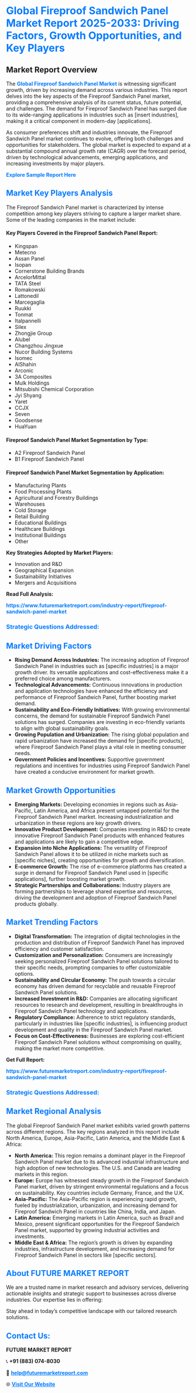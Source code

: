 <h1 style="color: #007BFF;">Global Fireproof Sandwich Panel Market Report 2025-2033: Driving Factors, Growth Opportunities, and Key Players</h1>

<section id="overview">
<h2>Market Report Overview</h2>
<p>The <a href="https://www.futuremarketreport.com/industry-report/fireproof-sandwich-panel-market" style="color: #007BFF; text-decoration: none;"><strong>Global Fireproof Sandwich Panel Market</strong></a> is witnessing significant growth, driven by increasing demand across various industries. This report delves into the key aspects of the Fireproof Sandwich Panel market, providing a comprehensive analysis of its current status, future potential, and challenges. The demand for Fireproof Sandwich Panel has surged due to its wide-ranging applications in industries such as [insert industries], making it a critical component in modern-day [applications].</p>
<p>As consumer preferences shift and industries innovate, the Fireproof Sandwich Panel market continues to evolve, offering both challenges and opportunities for stakeholders. The global market is expected to expand at a substantial compound annual growth rate (CAGR) over the forecast period, driven by technological advancements, emerging applications, and increasing investments by major players.</p>
</section>

<section id="overview">
<p><a href="https://www.futuremarketreport.com/request-sample/reportId=59112" style="color: #007BFF; text-decoration: none;"><strong>Explore Sample Report Here</strong></a></p>
</section>

<section id="key-players">
<h2 style="color: #007BFF;">Market Key Players Analysis</h2>
<p>The Fireproof Sandwich Panel market is characterized by intense competition among key players striving to capture a larger market share. Some of the leading companies in the market include:</p>
<h4>Key Players Covered in the Fireproof Sandwich Panel Report:</h4>
<ul><li>Kingspan</li><li>Metecno</li><li>Assan Panel</li><li>Isopan</li><li>Cornerstone Building Brands</li><li>ArcelorMittal</li><li>TATA Steel</li><li>Romakowski</li><li>Lattonedil</li><li>Marcegaglia</li><li>Ruukki</li><li>Tonmat</li><li>Italpannelli</li><li>Silex</li><li>Zhongjie Group</li><li>Alubel</li><li>Changzhou Jingxue</li><li>Nucor Building Systems</li><li>Isomec</li><li>AlShahin</li><li>Arconic</li><li>3A Composites</li><li>Mulk Holdings</li><li>Mitsubishi Chemical Corporation</li><li>Jyi Shyang</li><li>Yaret</li><li>CCJX</li><li>Seven</li><li>Goodsense</li><li>HuaYuan</li></ul>
<h4>Fireproof Sandwich Panel Market Segmentation by Type:</h4>
<ul><li>A2 Fireproof Sandwich Panel</li><li>B1 Fireproof Sandwich Panel</li></ul>

<h4>Fireproof Sandwich Panel Market Segmentation by Application:</h4>
<ul><li>Manufacturing Plants</li><li>Food Processing Plants</li><li>Agricultural and Forestry Buildings</li><li>Warehouses</li><li>Cold Storage</li><li>Retail Building</li><li>Educational Buildings</li><li>Healthcare Buildings</li><li>Institutional Buildings</li><li>Other</li></ul>
<p><strong>Key Strategies Adopted by Market Players:</strong></p>
<ul>
<li>Innovation and R&D</li>
<li>Geographical Expansion</li>
<li>Sustainability Initiatives</li>
<li>Mergers and Acquisitions</li>
</ul>
</section>

<section>
<p><strong>Read Full Analysis: </strong></p><a href="https://www.futuremarketreport.com/industry-report/fireproof-sandwich-panel-market" style="color: #007BFF; text-decoration: none;"><strong>https://www.futuremarketreport.com/industry-report/fireproof-sandwich-panel-market</strong></a>
<h3 style="color: #007BFF;">Strategic Questions Addressed:</h3>
</section>

<section id="driving-factors">
<h2 style="color: #007BFF;">Market Driving Factors</h2>
<ul>
<li><strong>Rising Demand Across Industries:</strong> The increasing adoption of Fireproof Sandwich Panel in industries such as [specific industries] is a major growth driver. Its versatile applications and cost-effectiveness make it a preferred choice among manufacturers.</li>
<li><strong>Technological Advancements:</strong> Continuous innovations in production and application technologies have enhanced the efficiency and performance of Fireproof Sandwich Panel, further boosting market demand.</li>
<li><strong>Sustainability and Eco-Friendly Initiatives:</strong> With growing environmental concerns, the demand for sustainable Fireproof Sandwich Panel solutions has surged. Companies are investing in eco-friendly variants to align with global sustainability goals.</li>
<li><strong>Growing Population and Urbanization:</strong> The rising global population and rapid urbanization have increased the demand for [specific products], where Fireproof Sandwich Panel plays a vital role in meeting consumer needs.</li>
<li><strong>Government Policies and Incentives:</strong> Supportive government regulations and incentives for industries using Fireproof Sandwich Panel have created a conducive environment for market growth.</li>
</ul>
</section>

<section id="growth-opportunities">
<h2 style="color: #007BFF;">Market Growth Opportunities</h2>
<ul>
<li><strong>Emerging Markets:</strong> Developing economies in regions such as Asia-Pacific, Latin America, and Africa present untapped potential for the Fireproof Sandwich Panel market. Increasing industrialization and urbanization in these regions are key growth drivers.</li>
<li><strong>Innovative Product Development:</strong> Companies investing in R&D to create innovative Fireproof Sandwich Panel products with enhanced features and applications are likely to gain a competitive edge.</li>
<li><strong>Expansion into Niche Applications:</strong> The versatility of Fireproof Sandwich Panel allows it to be utilized in niche markets such as [specific niches], creating opportunities for growth and diversification.</li>
<li><strong>E-commerce Growth:</strong> The rise of e-commerce platforms has created a surge in demand for Fireproof Sandwich Panel used in [specific applications], further boosting market growth.</li>
<li><strong>Strategic Partnerships and Collaborations:</strong> Industry players are forming partnerships to leverage shared expertise and resources, driving the development and adoption of Fireproof Sandwich Panel products globally.</li>
</ul>
</section>

<section id="trending-factors">
<h2 style="color: #007BFF;">Market Trending Factors</h2>
<ul>
<li><strong>Digital Transformation:</strong> The integration of digital technologies in the production and distribution of Fireproof Sandwich Panel has improved efficiency and customer satisfaction.</li>
<li><strong>Customization and Personalization:</strong> Consumers are increasingly seeking personalized Fireproof Sandwich Panel solutions tailored to their specific needs, prompting companies to offer customizable options.</li>
<li><strong>Sustainability and Circular Economy:</strong> The push towards a circular economy has driven demand for recyclable and reusable Fireproof Sandwich Panel solutions.</li>
<li><strong>Increased Investment in R&D:</strong> Companies are allocating significant resources to research and development, resulting in breakthroughs in Fireproof Sandwich Panel technology and applications.</li>
<li><strong>Regulatory Compliance:</strong> Adherence to strict regulatory standards, particularly in industries like [specific industries], is influencing product development and quality in the Fireproof Sandwich Panel market.</li>
<li><strong>Focus on Cost-Effectiveness:</strong> Businesses are exploring cost-efficient Fireproof Sandwich Panel solutions without compromising on quality, making the market more competitive.</li>
</ul>
</section>

<section>
<p><strong>Get Full Report: </strong></p><a href="https://www.futuremarketreport.com/industry-report/fireproof-sandwich-panel-market" style="color: #007BFF; text-decoration: none;"><strong>https://www.futuremarketreport.com/industry-report/fireproof-sandwich-panel-market</strong></a>
<h3 style="color: #007BFF;">Strategic Questions Addressed:</h3>
</section>


<section id="regional-analysis">
<h2 style="color: #007BFF;">Market Regional Analysis</h2>
<p>The global Fireproof Sandwich Panel market exhibits varied growth patterns across different regions. The key regions analyzed in this report include North America, Europe, Asia-Pacific, Latin America, and the Middle East & Africa:</p>
<ul>
<li><strong>North America:</strong> This region remains a dominant player in the Fireproof Sandwich Panel market due to its advanced industrial infrastructure and high adoption of new technologies. The U.S. and Canada are leading markets in this region.</li>
<li><strong>Europe:</strong> Europe has witnessed steady growth in the Fireproof Sandwich Panel market, driven by stringent environmental regulations and a focus on sustainability. Key countries include Germany, France, and the U.K.</li>
<li><strong>Asia-Pacific:</strong> The Asia-Pacific region is experiencing rapid growth, fueled by industrialization, urbanization, and increasing demand for Fireproof Sandwich Panel in countries like China, India, and Japan.</li>
<li><strong>Latin America:</strong> Emerging markets in Latin America, such as Brazil and Mexico, present significant opportunities for the Fireproof Sandwich Panel market, supported by growing industrial activities and investments.</li>
<li><strong>Middle East & Africa:</strong> The region’s growth is driven by expanding industries, infrastructure development, and increasing demand for Fireproof Sandwich Panel in sectors like [specific sectors].</li>
</ul>
</section>

<footer>
<h2 style="color: #007BFF;">About FUTURE MARKET REPORT</h2>
<p>We are a trusted name in market research and advisory services, delivering actionable insights and strategic support to businesses across diverse industries. Our expertise lies in offering:</p>

<p>Stay ahead in today’s competitive landscape with our tailored research solutions.</p>

<h2 style="color: #007BFF;">Contact Us:</h2>
<p><strong>FUTURE MARKET REPORT</strong></p>
<p>📞 <strong>+91 (883) 074-8030</strong></p>
<p>📧 <strong><a href="mailto:help@futuremarketreport.com" style="color: #007BFF;">help@futuremarketreport.com</a></strong></p>
<p>🌐 <strong><a href="https://www.futuremarketreport.com/" style="color: #007BFF;">Visit Our Website</a></strong></p>
</footer>